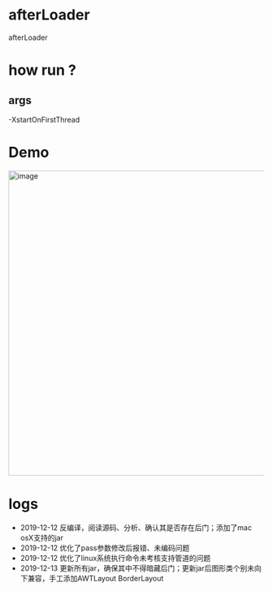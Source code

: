 # afterLoader
afterLoader

# how run ?
## args
-XstartOnFirstThread

# Demo
<img width="601" alt="image" src="https://user-images.githubusercontent.com/18223385/70731248-5be47500-1d41-11ea-9278-d9f172d7dc28.png">


# logs
- 2019-12-12 反编译，阅读源码、分析、确认其是否存在后门；添加了mac osX支持的jar
- 2019-12-12 优化了pass参数修改后报错、未编码问题
- 2019-12-12 优化了linux系统执行命令未考核支持管道的问题
- 2019-12-13 更新所有jar，确保其中不得暗藏后门；更新jar后图形类个别未向下兼容，手工添加AWTLayout BorderLayout
